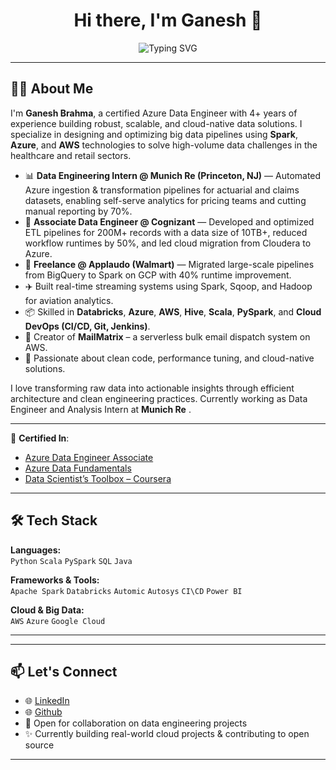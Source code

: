 <h1 align="center">Hi there, I'm Ganesh 👋</h1>

<p align="center">
  <img src="https://readme-typing-svg.demolab.com?font=Fira+Code&size=24&pause=1000&color=00B7A8&center=true&vCenter=true&width=450&lines=Data+Engineer+;AWS+%7C+Azure+%7C+Big+Data+%7C+Spark" alt="Typing SVG" />
</p>

---

## 👨‍💻 About Me

I'm **Ganesh Brahma**, a certified Azure Data Engineer with 4+ years of experience building robust, scalable, and cloud-native data solutions. I specialize in designing and optimizing big data pipelines using **Spark**, **Azure**, and **AWS** technologies to solve high-volume data challenges in the healthcare and retail sectors.

- 📊 **Data Engineering Intern @ Munich Re (Princeton, NJ)** — Automated Azure ingestion & transformation pipelines for actuarial and claims datasets, enabling self-serve analytics for pricing teams and cutting manual reporting by 70%.
- 💼 **Associate Data Engineer @ Cognizant** — Developed and optimized ETL pipelines for 200M+ records with a data size of 10TB+, reduced workflow runtimes by 50%, and led cloud migration from Cloudera to Azure.
- 🛒 **Freelance @ Applaudo (Walmart)** — Migrated large-scale pipelines from BigQuery to Spark on GCP with 40% runtime improvement.
- ✈️ Built real-time streaming systems using Spark, Sqoop, and Hadoop for aviation analytics.
- 📦 Skilled in **Databricks**, **Azure**, **AWS**, **Hive**, **Scala**, **PySpark**, and **Cloud DevOps (CI/CD, Git, Jenkins)**.
- 📨 Creator of **MailMatrix** – a serverless bulk email dispatch system on AWS.
- 🧠 Passionate about clean code, performance tuning, and cloud-native solutions.

I love transforming raw data into actionable insights through efficient architecture and clean engineering practices. Currently working as Data Engineer and Analysis Intern at **Munich Re** .

---

🔧 **Certified In**:  
- [Azure Data Engineer Associate](https://learn.microsoft.com/api/credentials/share/en-in/ganeshbrahma-2238/256CB5CDCC227EC9?sharingId)  
- [Azure Data Fundamentals](https://learn.microsoft.com/api/credentials/share/en-in/ganeshbrahma-2238/58713C8EB434ED97?sharingId)  
- [Data Scientist’s Toolbox – Coursera](https://www.coursera.org/account/accomplishments/verify/MCXN6QU5MC66)

---

## 🛠️ Tech Stack

**Languages:**  
`Python` `Scala` `PySpark` `SQL` `Java`

**Frameworks & Tools:**  
`Apache Spark` `Databricks` `Automic` `Autosys` `CI\CD` `Power BI`

**Cloud & Big Data:**  
`AWS` `Azure` `Google Cloud` 

---

<!--
## 📈 GitHub Stats

<p align="center">
  <img src="https://github-readme-stats.vercel.app/api?username=ganeshbrahma&show_icons=true&theme=react&hide_border=true" width="49%"/>
  <img src="https://github-readme-streak-stats.herokuapp.com/?user=ganeshbrahma&theme=react&hide_border=true" width="49%"/>
</p>
-->

---

## 📫 Let's Connect

- 🌐 [LinkedIn](https://www.linkedin.com/in/ganeshbrahma/)
- 🌐 [Github](https://github.com/ganeshbrahma?tab=repositories)
- 💼 Open for collaboration on data engineering projects
- ✨ Currently building real-world cloud projects & contributing to open source

---
